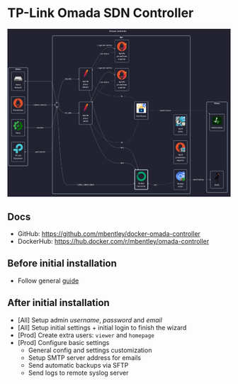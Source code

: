 # TP-Link Omada SDN Controller

![diagram](../../docs/diagrams/out/apps/omada-controller.png)

## Docs

- GitHub: <https://github.com/mbentley/docker-omada-controller>
- DockerHub: <https://hub.docker.com/r/mbentley/omada-controller>

## Before initial installation

- Follow general [guide](../../docs/Checklist%20for%20new%20docker-apps.md)

## After initial installation

- \[All\] Setup admin _username_, _password_ and _email_
- \[All\] Setup initial settings + initial login to finish the wizard
- \[Prod\] Create extra users: `viewer` and `homepage`
- \[Prod\] Configure basic settings
    - General config and settings customization
    - Setup SMTP server address for emails
    - Send automatic backups via SFTP
    - Send logs to remote syslog server
